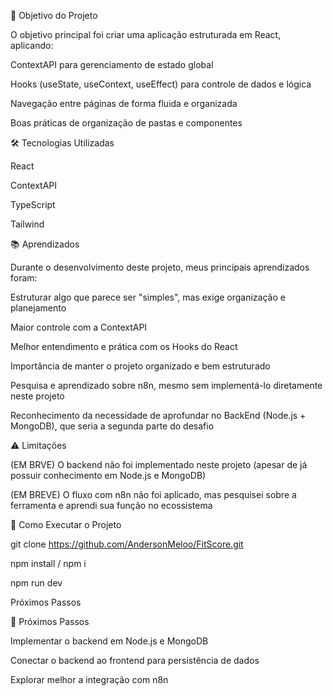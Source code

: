 🚀  Objetivo do Projeto

O objetivo principal foi criar uma aplicação estruturada em React, aplicando:

ContextAPI para gerenciamento de estado global

Hooks (useState, useContext, useEffect) para controle de dados e lógica

Navegação entre páginas de forma fluida e organizada

Boas práticas de organização de pastas e componentes

🛠️ Tecnologias Utilizadas

React

ContextAPI

 TypeScript

 Tailwind

📚 Aprendizados

Durante o desenvolvimento deste projeto, meus principais aprendizados foram:

Estruturar algo que parece ser "simples", mas exige organização e planejamento

Maior controle com a ContextAPI

Melhor entendimento e prática com os Hooks do React

Importância de manter o projeto organizado e bem estruturado

Pesquisa e aprendizado sobre n8n, mesmo sem implementá-lo diretamente neste projeto

Reconhecimento da necessidade de aprofundar no BackEnd (Node.js + MongoDB), que seria a segunda parte do desafio

⚠️ Limitações

(EM BRVE) O backend não foi implementado neste projeto (apesar de já possuir conhecimento em Node.js e MongoDB)

(EM BREVE) O fluxo com n8n não foi aplicado, mas pesquisei sobre a ferramenta e aprendi sua função no ecossistema

🚀 Como Executar o Projeto

git clone https://github.com/AndersonMeloo/FitScore.git

npm install / npm i

npm run dev

Próximos Passos

📌 Próximos Passos

Implementar o backend em Node.js e MongoDB

Conectar o backend ao frontend para persistência de dados

Explorar melhor a integração com n8n
